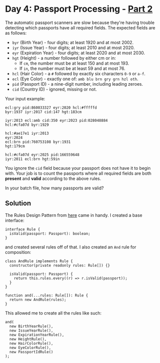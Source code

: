 # Day 4: Passport Processing - [Part 2](4b.ts)

The automatic passport scanners are slow because they're having trouble detecting which passports have all required fields. The expected fields are as follows:

- `byr` (Birth Year) - four digits; at least 1920 and at most 2002.
- `iyr` (Issue Year) - four digits; at least 2010 and at most 2020.
- `eyr` (Expiration Year) - four digits; at least 2020 and at most 2030.
- `hgt` (Height) - a number followed by either cm or in:
  - If `cm`, the number must be at least 150 and at most 193.
  - If `in`, the number must be at least 59 and at most 76.
- `hcl` (Hair Color) - a `#` followed by exactly six characters `0-9` or `a-f`.
- `ecl` (Eye Color) - exactly one of: `amb blu brn gry grn hzl oth`.
- `pid` (Passport ID) - a nine-digit number, including leading zeroes.
- `cid` (Country ID) - ignored, missing or not.

Your input example:

```
ecl:gry pid:860033327 eyr:2020 hcl:#fffffd
byr:1937 iyr:2017 cid:147 hgt:183cm

iyr:2013 ecl:amb cid:350 eyr:2023 pid:028048884
hcl:#cfa07d byr:1929

hcl:#ae17e1 iyr:2013
eyr:2024
ecl:brn pid:760753108 byr:1931
hgt:179cm

hcl:#cfa07d eyr:2025 pid:166559648
iyr:2011 ecl:brn hgt:59in
```

You ignore the `cid` field because your passport does not have it to begin with. Your job is to count the passports where all required fields are both **present** and **valid** according to the above rules.

In your batch file, how many passports are valid?

## Solution

The Rules Design Pattern from [here](http://www.michael-whelan.net/rules-design-pattern/) came in
handy. I created a base interface:

```
interface Rule {
  isValid(passport: Passport): boolean;
}
```

and created several rules off of that. I also created an `And` rule for composition:

```
class AndRule implements Rule {
  constructor(private readonly rules: Rule[]) {}

  isValid(passport: Passport) {
    return this.rules.every((r) => r.isValid(passport));
  }
}

function and(...rules: Rule[]): Rule {
  return new AndRule(rules);
}
```

This allowed me to create all the rules like such:

```
and(
  new BirthYearRule(),
  new IssueYearRule(),
  new ExpirationYearRule(),
  new HeightRule(),
  new HairColorRule(),
  new EyeColorRule(),
  new PassportIdRule()
);
```
